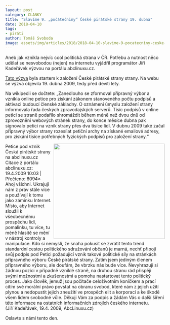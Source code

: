 ```yaml
---
layout: post
category: CLANKY
title: "Slavíme 9. „počátečniny“ České pirátské strany 19. dubna"
date: 2018-04-10
tags: 
- piráti
author: Tomáš Svoboda
image: assets/img/articles/2018/2018-04-10-slavime-9-pocatecniny-ceske-piratske-strany-19-dubna.jpg   #751x422 pixelu
---
```

Aneb jak vznikla nejvíc cool politická strana v ČR. Potřebu a nutnost něco udělat se nesvobodou (nejen) na internetu vyjádřil programátor Jiří Kadeřávek výzvou na portálu abclinuxu.cz.

[Tato výzva](http://www.abclinuxu.cz/blog/BoodOk/2009/4/petice-pod-vznik-ceska-piratske-strany) byla startem k založení České pirátské strany strany. Na webu se výzva objevila 19. dubna 2009, tedy před devíti lety.

Na wikipedii se dočtete: „Zanedlouho se zformoval přípravný výbor a vznikla online petice pro získání zákonem stanoveného počtu podpisů a aktivaci budoucí členské základny. O oznámení úmyslu založení strany informovala řada českých zpravodajských serverů. Tisíc podpisů v online petici se straně podařilo shromáždit během méně než dvou dnů od zprovoznění webových stránek strany, do konce měsíce dubna pak signovalo petici na vznik strany přes dva tisíce lidí. V dubnu 2009 také začal přípravný výbor strany rozesílat petiční archy na získané emailové adresy, pro získání tisíce potřebných fyzických podpisů pro založení strany.“

<img src="{{ '2018-04-10-slavime-9-pocatecniny-ceske-piratske-strany-19-dubna1.jpg' | prepend: '/assets/img/articles/2018/' | relative_url }}" height="300" width="351" align="right">

Petice pod vznik Česká pirátské strany na abclinuxu.cz  
Citace z portálu abclinuxu.cz:  
19.4.2009 10:03 | Přečteno: 6094×   
Ahoj všichni. Ukrajují nám z práv stále více a používají k tomu jako záminku Internet. Místo, aby Internet sloužil k všeobecnému prospěchu lidí, pomalinku, tu více, tu méně hlasitě se mění v nástroj kontroly a manipulace. Kdo si nemyslí, že snaha pokusit se zvrátit tento trend standardní cestou politického sdružování občanů je marná, nechť připojí svůj podpis pod Petici požadující vznik takové politické síly na stránkách přípravného výboru České pirátské strany. Zatím jsem jediným členem přípravného výboru, ale doufám, že vbrzku nás bude více. Nevyhrazuji si žádnou pozici v případně vzniklé straně, na druhou stranu rád přispěji svými možnostmi a zkušenostmi a pomohu nastartovat tento politický proces. Jako člověk, jemuž jsou počítače celoživotním koníčkem a prací cítím své morální právo povstat na obranu svobod, které nám z jejich užití plynou a nedopustit jejich zneužití ve prospěch elit a korporací a ke škodě všem lidem svobodné vůle. Děkuji Vám za podpis a žádám Vás o další šíření této informace na ostatních informačních zdrojích českého internetu.  
(Jiří Kadeřávek, 19.4. 2009, AbcLinuxu.cz)

Oslavte s námi tento den. 
